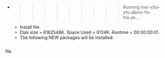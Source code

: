 * >>>>>>>>> Running inst-xtra-zfs-dkms-fix-file.sh ...
  * Install file.
  * Disk size = 6162548K. Space Used = 6124K. Runtime = 00:00:00:01.
  * The following NEW packages will be installed:
  ```bash
file
  ```
